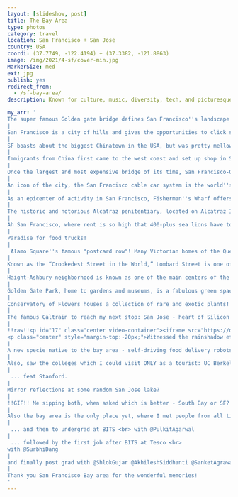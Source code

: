 ```yaml
---
layout: [slideshow, post]
title: The Bay Area
type: photos
category: travel
location: San Francisco + San Jose
country: USA
coordi: (37.7749, -122.4194) + (37.3382, -121.8863)
image: /img/2021/4-sf/cover-min.jpg
MarkerSize: med
ext: jpg
publish: yes
redirect_from:
  - /sf-bay-area/
description: Known for culture, music, diversity, tech, and picturesque views, San Francisco is an eclectic city to visit. The city is super cosmopolitan and I was amazed by the diversity the city has to offer.

my_arr: '
The super famous Golden gate bridge defines San Francisco''s landscape. Once called "the bridge that couldn''t be built," today it is one the seven wonders of the modern world
|
San Francisco is a city of hills and gives the opportunities to click such classic SF pics. Here I was instantly reminded of <a href="https://youtu.be/qYjPxdLIuk0?t=229" target="_blank">My Name is Khan</a> for some weird reason!
|
SF boasts about the biggest Chinatown in the USA, but was pretty mellow then due to COVID.
|
Immigrants from China first came to the west coast and set up shop in San Francisco and due to racial segregation, this neighborhood became predominantly Chinese, and though the segregation is over, the area has remained Chinese. An interesting video on the history is <a href="https://www.youtube.com/watch?v=EiX3hTPGoCg" target="_blank">here</a>.
|
Once the largest and most expensive bridge of its time, San Francisco-Oakland Bay Bridge doesn''t often get the attention of its famous sibling, the Golden Gate, but is spectacular in its own right!
|
An icon of the city, the San Francisco cable car system is the world''s last manually operated cable car system! It was again closed to due to covid though, but I was did see turnaround intersection for the sake of the checklist!
|
As an epicenter of activity in San Francisco, Fisherman''s Wharf offers a plethora of sights, smells, tastes, history and fun. It is one of the busiest tourist attractions in the western United States!
|
The historic and notorious Alcatraz penitentiary, located on Alcatraz Island in San Francisco Bay, is one of America''s most infamous prisons!
|
Ah San Francisco, where rent is so high that 400-plus sea lions have to share one dock!
|
Paradise for food trucks!
|
 Alamo Square''s famous "postcard row"! Many Victorian homes of the Queen Anne era have a few unique features: multiple balconies, large porches and are usually two-and-a-half to three-and-a-half stories tall.
|
Known as the “Crookedest Street in the World,” Lombard Street is one of San Francisco''s most popular landmarks.
|
Haight-Ashbury neighborhood is known as one of the main centers of the hippie and counterculture! Looks like every street/intersection here is famous?
|
Golden Gate Park, home to gardens and museums, is a fabulous green space in the heart of San Francisco, often considered the "lungs" of the city!
|
Conservatory of Flowers houses a collection of rare and exotic plants!
|
The famous Caltrain to reach my next stop: San Jose - heart of Silicon Valley and the cultural and technological epicenter!
|
!!raw!!<p id="17" class="center video-container"><iframe src="https://drive.google.com/file/d/1Zs_unGbyuHDyKvpsoXsoUViNYrcMgWHy/preview" width="480" height="480"></iframe>
<p class="center" style="margin-top:-20px;">Witnessed the rainshadow effect first hand on the way - often when it rains in the San Francisco Bay Area the lowest rain amounts are in San Jose and the surrounding environs of the Santa Clara Valley</p></p>
|
A new specie native to the bay area - self-driving food delivery robots.
|
Also, saw the colleges which I could visit ONLY as a tourist: UC Berkeley ..
|
 ... feat Stanford.
|
Mirror reflections at some random San Jose lake?
|
!!GIF!! Me sipping both, when asked which is better - South Bay or SF?
|
Also the bay area is the only place yet, where I met people from all time periods of my life. Starting from my beloved school DPS Ghaziabad <br> with @HarshitKumar @HarshitSinghal
|
 ... and then to undergrad at BITS <br> with @PulkitAgarwal
|
 ... followed by the first job after BITS at Tesco <br>
with @SurbhiDang
|
and finally post grad with @ShlokGujar @AkhileshSiddhanti @SanketAgrawal @AnshulVora @KathanKashiparekh
|
Thank you San Francisco Bay area for the wonderful memories!
'
---
```

<!-- http://compressjpeg.com -->
<!-- http://compressimage.toolur.com/ 1024, 400-->
<!-- https://ezgif.com/optimize/ remove second and then lossy 50. Best is transparency. Fuzzy 6-->
<!-- https://support.google.com/blogger/thread/1950766?hl=en -->
